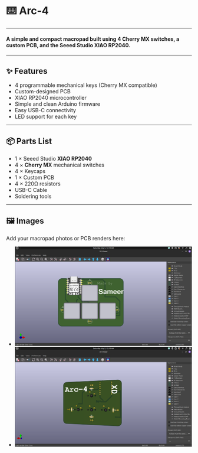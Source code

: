 # ⌨️ Arc-4
---
#### A simple and compact macropad built using **4 Cherry MX switches**, a custom PCB, and the **Seeed Studio XIAO RP2040**.
---

## ✨ Features

- 4 programmable mechanical keys (Cherry MX compatible)
- Custom-designed PCB
- XIAO RP2040 microcontroller
- Simple and clean Arduino firmware
- Easy USB-C connectivity
- LED support for each key

---

## 📦 Parts List

- 1 × Seeed Studio **XIAO RP2040**
- 4 × **Cherry MX** mechanical switches 
- 4 × Keycaps
- 1 × Custom PCB
- 4 × 220Ω resistors
- USB-C Cable
- Soldering tools

---

## 🖼️ Images

Add your macropad photos or PCB renders here:

- ![Macropad Front](PCB/Top.png)
- ![Macropad Back](PCB/Bottom.png)


